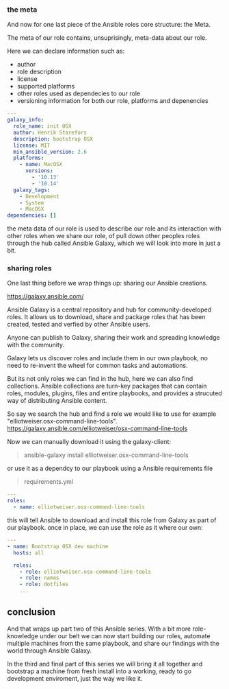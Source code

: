 ### the meta

And now for one last piece of the Ansible roles core structure: the Meta.

The meta of our role contains, unsuprisingly, meta-data about our role. 

Here we can declare information such as:

- author
- role description
- license
- supported platforms
- other roles used as dependecies to our role
- versioning information for both our role, platforms and depenencies

``` yaml
---
galaxy_info:
  role_name: init OSX
  author: Henrik Starefors
  description: bootstrap OSX 
  license: MIT
  min_ansible_version: 2.6
  platforms:
    - name: MacOSX
      versions:
        - '10.13'
        - '10.14'
  galaxy_tags:
    - Development
    - System
    - MacOSX
dependencies: []

```

the meta data of our role is used to describe our role and its interaction with other roles when we share our role, of pull down other peoples roles through the hub called Ansible Galaxy, which we will look into more in just a bit. 


### sharing roles

One last thing before we wrap things up: sharing our Ansible creations. 

https://galaxy.ansible.com/

Ansible Galaxy is a central repository and  hub for community-developed roles.
It allows us to download, share and package roles that has been created, tested and verfied by other Ansible users.

Anyone can publish to Galaxy, sharing their work and spreading knowledge with the community.

Galaxy lets us discover roles and include them in our own playbook, no need to re-invent the wheel for common tasks and automations. 

But its not only roles we can find in the hub, here we can also find collections. 
Ansible collections are turn-key packages that can contain roles, modules, plugins, files and entire playbooks, and provides a strucuted way of distributing Ansible content.

So say we search the hub and find a role we would like to use for example "elliotweiser.osx-command-line-tools".
https://galaxy.ansible.com/elliotweiser/osx-command-line-tools

Now we can manually download it using the galaxy-client: 


> ansible-galaxy install elliotweiser.osx-command-line-tools


or use it as a dependcy to our playbook using a Ansible requirements file 


> requirements.yml


``` yaml
---
roles:
  - name: elliotweiser.osx-command-line-tools

```

this will tell Ansible to download and install this role from Galaxy as part of our playbook. 
once in place, we can use the role as it where our own: 


``` yaml
---
- name: Bootstrap OSX dev machine
  hosts: all

  roles:
    - role: elliotweiser.osx-command-line-tools
    - role: names
    - role: dotfiles
    ...
```


## conclusion

And that wraps up part two of this Ansible series. 
With a bit more role-knowledge under our belt we can now start building our roles, automate multiple machines from the same playbook, and share our findings with the world through Ansible Galaxy. 

In the third and final part of this series we will bring it all together and bootstrap a machine from fresh install into a working, ready to go development enviroment, just the way we like it. 